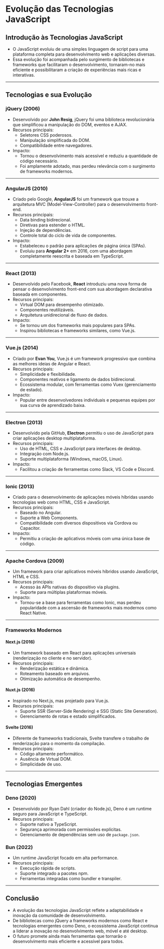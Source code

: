 # Evolução das Tecnologias JavaScript

## Introdução às Tecnologias JavaScript
- O JavaScript evoluiu de uma simples linguagem de script para uma plataforma completa para desenvolvimento web e aplicações diversas.
- Essa evolução foi acompanhada pelo surgimento de bibliotecas e frameworks que facilitaram o desenvolvimento, tornaram-no mais eficiente e possibilitaram a criação de experiências mais ricas e interativas.

---

## Tecnologias e sua Evolução

### **jQuery (2006)**
- Desenvolvido por **John Resig**, jQuery foi uma biblioteca revolucionária que simplificou a manipulação do DOM, eventos e AJAX.
- Recursos principais:
  - Seletores CSS poderosos.
  - Manipulação simplificada do DOM.
  - Compatibilidade entre navegadores.
- Impacto:
  - Tornou o desenvolvimento mais acessível e reduziu a quantidade de código necessário.
  - Foi amplamente adotado, mas perdeu relevância com o surgimento de frameworks modernos.

---

### **AngularJS (2010)**
- Criado pelo Google, **AngularJS** foi um framework que trouxe a arquitetura MVC (Model-View-Controller) para o desenvolvimento front-end.
- Recursos principais:
  - Data binding bidirecional.
  - Diretivas para estender o HTML.
  - Injeção de dependências.
  - Controle total do ciclo de vida de componentes.
- Impacto:
  - Estabeleceu o padrão para aplicações de página única (SPAs).
  - Evoluiu para **Angular 2+** em 2016, com uma abordagem completamente reescrita e baseada em TypeScript.

---

### **React (2013)**
- Desenvolvido pelo Facebook, **React** introduziu uma nova forma de pensar o desenvolvimento front-end com sua abordagem declarativa baseada em componentes.
- Recursos principais:
  - Virtual DOM para desempenho otimizado.
  - Componentes reutilizáveis.
  - Arquitetura unidirecional de fluxo de dados.
- Impacto:
  - Se tornou um dos frameworks mais populares para SPAs.
  - Inspirou bibliotecas e frameworks similares, como Vue.js.

---

### **Vue.js (2014)**
- Criado por **Evan You**, Vue.js é um framework progressivo que combina as melhores ideias de Angular e React.
- Recursos principais:
  - Simplicidade e flexibilidade.
  - Componentes reativos e ligamento de dados bidirecional.
  - Ecossistema modular, com ferramentas como Vuex (gerenciamento de estado).
- Impacto:
  - Popular entre desenvolvedores individuais e pequenas equipes por sua curva de aprendizado baixa.

---

### **Electron (2013)**
- Desenvolvido pela GitHub, **Electron** permitiu o uso de JavaScript para criar aplicações desktop multiplataforma.
- Recursos principais:
  - Uso de HTML, CSS e JavaScript para interfaces de desktop.
  - Integração com Node.js.
  - Suporte multiplataforma (Windows, macOS, Linux).
- Impacto:
  - Facilitou a criação de ferramentas como Slack, VS Code e Discord.

---

### **Ionic (2013)**
- Criado para o desenvolvimento de aplicações móveis híbridas usando tecnologias web como HTML, CSS e JavaScript.
- Recursos principais:
  - Baseado no Angular.
  - Suporte a Web Components.
  - Compatibilidade com diversos dispositivos via Cordova ou Capacitor.
- Impacto:
  - Permitiu a criação de aplicativos móveis com uma única base de código.

---

### **Apache Cordova (2009)**
- Um framework para criar aplicativos móveis híbridos usando JavaScript, HTML e CSS.
- Recursos principais:
  - Acesso às APIs nativas do dispositivo via plugins.
  - Suporte para múltiplas plataformas móveis.
- Impacto:
  - Tornou-se a base para ferramentas como Ionic, mas perdeu popularidade com a ascensão de frameworks mais modernos como React Native.

---

### **Frameworks Modernos**

#### **Next.js (2016)**
- Um framework baseado em React para aplicações universais (renderização no cliente e no servidor).
- Recursos principais:
  - Renderização estática e dinâmica.
  - Roteamento baseado em arquivos.
  - Otimização automática de desempenho.

#### **Nuxt.js (2016)**
- Inspirado no Next.js, mas projetado para Vue.js.
- Recursos principais:
  - Suporte SSR (Server-Side Rendering) e SSG (Static Site Generation).
  - Gerenciamento de rotas e estado simplificados.

#### **Svelte (2016)**
- Diferente de frameworks tradicionais, Svelte transfere o trabalho de renderização para o momento da compilação.
- Recursos principais:
  - Código altamente performático.
  - Ausência de Virtual DOM.
  - Simplicidade de uso.

---

## Tecnologias Emergentes

### **Deno (2020)**
- Desenvolvido por Ryan Dahl (criador do Node.js), Deno é um runtime seguro para JavaScript e TypeScript.
- Recursos principais:
  - Suporte nativo a TypeScript.
  - Segurança aprimorada com permissões explícitas.
  - Gerenciamento de dependências sem uso de `package.json`.

### **Bun (2022)**
- Um runtime JavaScript focado em alta performance.
- Recursos principais:
  - Execução rápida de scripts.
  - Suporte integrado a pacotes npm.
  - Ferramentas integradas como bundler e transpiler.

---

## Conclusão
- A evolução das tecnologias JavaScript reflete a adaptabilidade e inovação da comunidade de desenvolvimento.
- De bibliotecas como jQuery a frameworks modernos como React e tecnologias emergentes como Deno, o ecossistema JavaScript continua a liderar a inovação no desenvolvimento web, móvel e até desktop.
- O futuro promete ainda mais ferramentas que tornarão o desenvolvimento mais eficiente e acessível para todos.
